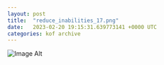 ```yaml
---
layout:	post
title:	"reduce_inabilities_17.png"
date:	2023-02-20 19:15:31.639773141 +0000 UTC
categories:	kof archive
---
```


![Image Alt](https://k0f.github.io/assets/reduce_inabilities_17.png)